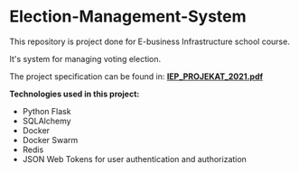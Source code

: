 # Election-Management-System

This repository is project done for E-business Infrastructure school course.

It's system for managing voting election. 

The project specification can be found in: <b><a href="https://github.com/VukBakic/Election-Management-System/blob/main/IEP_PROJEKAT_2021.pdf">IEP_PROJEKAT_2021.pdf</a></b>

<b>Technologies used in this project:</b>
<ul>
  <li>Python Flask</li>
  <li>SQLAlchemy</li>
  <li>Docker</li>
  <li>Docker Swarm</li>
  <li>Redis</li>
  <li>JSON Web Tokens for user authentication and authorization</li>
</ul>
